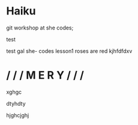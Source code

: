 # Haiku
git workshop at she codes;


test

test gal
she- codes lesson1
roses are red
kjhfdfdxv



/
/
/
M
E
R
Y
/
/
/
=======
xghgc

dtyhdty 

hjghcjghj

